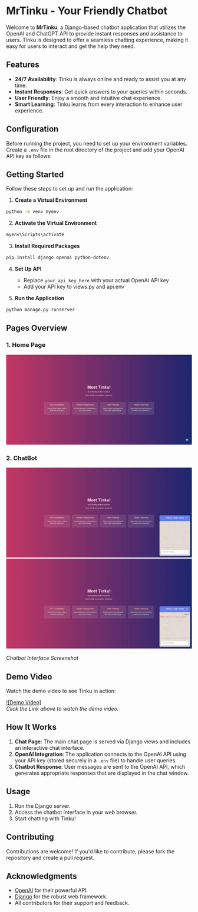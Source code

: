 # MrTinku - Your Friendly Chatbot

Welcome to **MrTinku**, a Django-based chatbot application that utilizes the OpenAI and ChatGPT API to provide instant responses and assistance to users. Tinku is designed to offer a seamless chatting experience, making it easy for users to interact and get the help they need.

## Features

- **24/7 Availability**: Tinku is always online and ready to assist you at any time.
- **Instant Responses**: Get quick answers to your queries within seconds.
- **User Friendly**: Enjoy a smooth and intuitive chat experience.
- **Smart Learning**: Tinku learns from every interaction to enhance user experience.

## Configuration

Before running the project, you need to set up your environment variables. Create a `.env` file in the root directory of the project and add your OpenAI API key as follows:

## Getting Started

Follow these steps to set up and run the application:

1. **Create a Virtual Environment**

```bash
python -m venv myenv
```

2. **Activate the Virtual Environment**

```bash
myenv\Scripts\activate
```

3. **Install Required Packages**

```bash
pip install django openai python-dotenv
```

4. **Set Up API**
    - Replace `your_api_key_here` with your actual OpenAI API key
    - Add your API key to views.py and api.env

5. **Run the Application**

```bash
python manage.py runserver
```

## Pages Overview

### 1. Home Page
![Home Page](Preview/Home1.jpeg)

### 2. ChatBot
![ChatBot - 1](Preview/ChatBot1.jpeg)
![ChatBot - 2](Preview/ChatBot2.jpeg)
 
*Chatbot Interface Screenshot*

## Demo Video

Watch the demo video to see Tinku in action:

[![Demo Video]](Preview/Demo.mp4)  
*Click the Link above to watch the demo video.*

## How It Works

1. **Chat Page**: The main chat page is served via Django views and includes an interactive chat interface.
2. **OpenAI Integration**: The application connects to the OpenAI API using your API key (stored securely in a `.env` file) to handle user queries.
3. **Chatbot Response**: User messages are sent to the OpenAI API, which generates appropriate responses that are displayed in the chat window.

## Usage

1. Run the Django server.
2. Access the chatbot interface in your web browser.
3. Start chatting with Tinku!

## Contributing

Contributions are welcome! If you'd like to contribute, please fork the repository and create a pull request.

## Acknowledgments

- [OpenAI](https://openai.com/) for their powerful API.
- [Django](https://www.djangoproject.com/) for the robust web framework.
- All contributors for their support and feedback.
